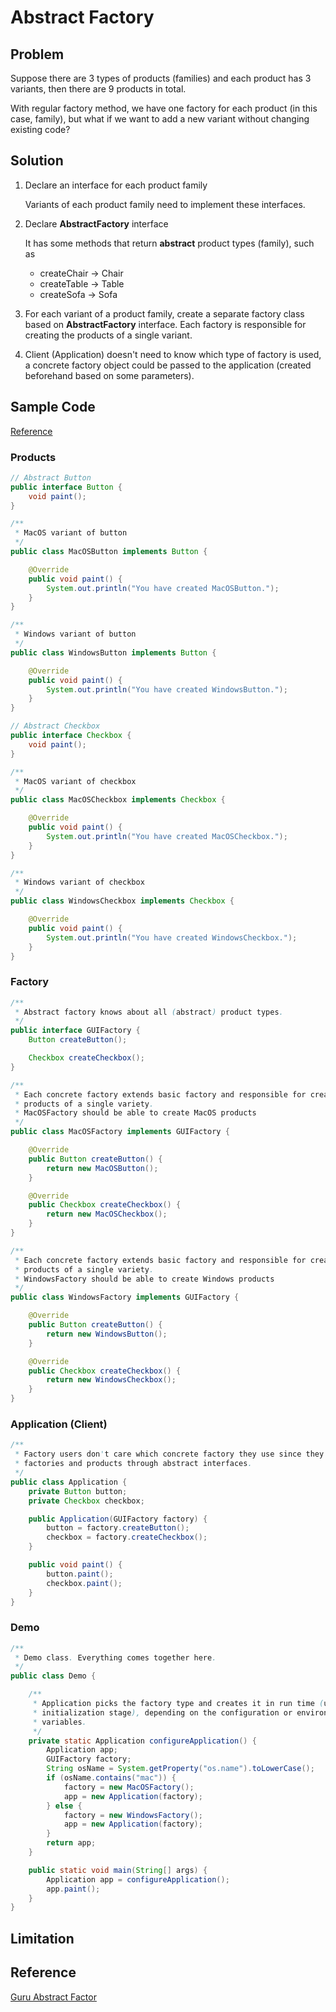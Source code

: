 # Abstract Factory

## Problem

Suppose there are 3 types of products (families) and each product has 3 variants, then there are 9 products in total.

With regular factory method, we have one factory for each product (in this case, family), but what if we want to add a
new variant without changing existing code?

## Solution

1. Declare an interface for each product family

   Variants of each product family need to implement these interfaces.

2. Declare **AbstractFactory** interface

   It has some methods that return **abstract** product types (family), such as
    - createChair -> Chair
    - createTable -> Table
    - createSofa -> Sofa

3. For each variant of a product family, create a separate factory class based on **AbstractFactory** interface. Each
   factory is responsible for creating the products of a single variant.

4. Client (Application) doesn't need to know which type of factory is used, a concrete factory object could be passed to the application (created beforehand based on some parameters).  

## Sample Code

[Reference](https://refactoring.guru/design-patterns/abstract-factory/java/example)

### Products

```java
// Abstract Button
public interface Button {
    void paint();
}

/**
 * MacOS variant of button
 */
public class MacOSButton implements Button {

    @Override
    public void paint() {
        System.out.println("You have created MacOSButton.");
    }
}

/**
 * Windows variant of button
 */
public class WindowsButton implements Button {

    @Override
    public void paint() {
        System.out.println("You have created WindowsButton.");
    }
}

// Abstract Checkbox
public interface Checkbox {
    void paint();
}

/**
 * MacOS variant of checkbox
 */
public class MacOSCheckbox implements Checkbox {

    @Override
    public void paint() {
        System.out.println("You have created MacOSCheckbox.");
    }
}

/**
 * Windows variant of checkbox
 */
public class WindowsCheckbox implements Checkbox {

    @Override
    public void paint() {
        System.out.println("You have created WindowsCheckbox.");
    }
}
```

### Factory

```java
/**
 * Abstract factory knows about all (abstract) product types.
 */
public interface GUIFactory {
    Button createButton();

    Checkbox createCheckbox();
}

/**
 * Each concrete factory extends basic factory and responsible for creating
 * products of a single variety.
 * MacOSFactory should be able to create MacOS products
 */
public class MacOSFactory implements GUIFactory {

    @Override
    public Button createButton() {
        return new MacOSButton();
    }

    @Override
    public Checkbox createCheckbox() {
        return new MacOSCheckbox();
    }
}

/**
 * Each concrete factory extends basic factory and responsible for creating
 * products of a single variety.
 * WindowsFactory should be able to create Windows products
 */
public class WindowsFactory implements GUIFactory {

    @Override
    public Button createButton() {
        return new WindowsButton();
    }

    @Override
    public Checkbox createCheckbox() {
        return new WindowsCheckbox();
    }
}
```

### Application (Client)

```java
/**
 * Factory users don't care which concrete factory they use since they work with
 * factories and products through abstract interfaces.
 */
public class Application {
    private Button button;
    private Checkbox checkbox;

    public Application(GUIFactory factory) {
        button = factory.createButton();
        checkbox = factory.createCheckbox();
    }

    public void paint() {
        button.paint();
        checkbox.paint();
    }
}
```

### Demo
```java
/**
 * Demo class. Everything comes together here.
 */
public class Demo {

    /**
     * Application picks the factory type and creates it in run time (usually at
     * initialization stage), depending on the configuration or environment
     * variables.
     */
    private static Application configureApplication() {
        Application app;
        GUIFactory factory;
        String osName = System.getProperty("os.name").toLowerCase();
        if (osName.contains("mac")) {
            factory = new MacOSFactory();
            app = new Application(factory);
        } else {
            factory = new WindowsFactory();
            app = new Application(factory);
        }
        return app;
    }

    public static void main(String[] args) {
        Application app = configureApplication();
        app.paint();
    }
}
```

## Limitation

## Reference

[Guru Abstract Factor](https://refactoring.guru/design-patterns/abstract-factory)